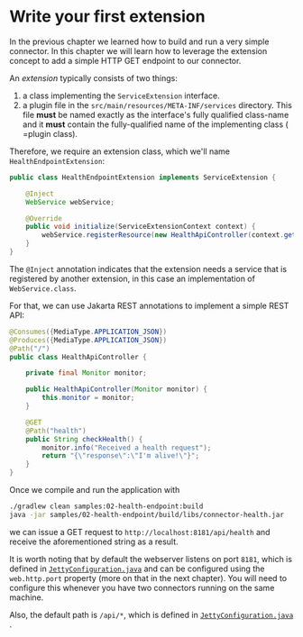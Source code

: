 # Write your first extension

In the previous chapter we learned how to build and run a very simple connector. In this chapter we will learn how to
leverage the extension concept to add a simple HTTP GET endpoint to our connector.

An _extension_ typically consists of two things:

1. a class implementing the `ServiceExtension` interface.
2. a plugin file in the `src/main/resources/META-INF/services` directory. This file **must** be named exactly as the
   interface's fully qualified class-name and it **must** contain the fully-qualified name of the implementing class (
   =plugin class).

Therefore, we require an extension class, which we'll name `HealthEndpointExtension`:

```java
public class HealthEndpointExtension implements ServiceExtension {

    @Inject
    WebService webService;

    @Override
    public void initialize(ServiceExtensionContext context) {
        webService.registerResource(new HealthApiController(context.getMonitor()));
    }
}
```

The `@Inject` annotation indicates that the extension needs a service that is registered by another extension, in 
this case an implementation of `WebService.class`.

For that, we can use Jakarta REST annotations to implement a simple REST API:

```java
@Consumes({MediaType.APPLICATION_JSON})
@Produces({MediaType.APPLICATION_JSON})
@Path("/")
public class HealthApiController {

    private final Monitor monitor;

    public HealthApiController(Monitor monitor) {
        this.monitor = monitor;
    }

    @GET
    @Path("health")
    public String checkHealth() {
        monitor.info("Received a health request");
        return "{\"response\":\"I'm alive!\"}";
    }
}
```

Once we compile and run the application with

```bash
./gradlew clean samples:02-health-endpoint:build
java -jar samples/02-health-endpoint/build/libs/connector-health.jar
```

we can issue a GET request to `http://localhost:8181/api/health` and receive the aforementioned string as a result.

It is worth noting that by default the webserver listens on port `8181`, which is defined
in [`JettyConfiguration.java`](../../extensions/common/http/jetty/src/main/java/org/eclipse/dataspaceconnector/extension/jetty/JettyConfiguration.java)
and can be configured using the `web.http.port` property (more on that in the next chapter). You will need to configure
this whenever you have two connectors running on the same machine.

Also, the default path is `/api/*`, which is defined
in [`JettyConfiguration.java`](../../extensions/common/http/jetty/src/main/java/org/eclipse/dataspaceconnector/extension/jetty/JettyConfiguration.java)
.
